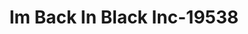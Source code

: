 ---
f_zip-code: 19083
f_state-code: PA
title: Im Back In Black Inc-19538
f_phone: 610-449-6686
f_city-only: Havertown
f_address: 1157 W Chester Pike Havertown
f_location-unique-id: '19538'
slug: im-back-in-black-inc-19538
updated-on: '2024-05-30T13:46:58.046Z'
created-on: '2024-05-30T13:36:59.803Z'
published-on: '2024-05-30T13:54:32.469Z'
f_city-state: cms/city/havertown-pa.md
f_company: cms/company/im-back-in-black-inc.md
f_state: cms/state/pennsylvania.md
layout: '[payday-loan].html'
tags: payday-loan
---